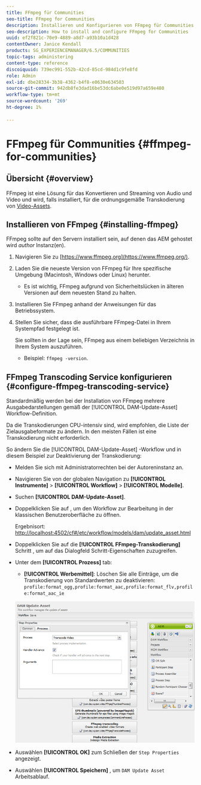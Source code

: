 ```yaml
---
title: FFmpeg für Communities
seo-title: FFmpeg for Communities
description: Installieren und Konfigurieren von FFmpeg für Communities
seo-description: How to install and configure FFmpeg for Communities
uuid: ef2f821c-70e9-4889-a8d7-a93b10a1d428
contentOwner: Janice Kendall
products: SG_EXPERIENCEMANAGER/6.5/COMMUNITIES
topic-tags: administering
content-type: reference
discoiquuid: 739ec991-552b-42cd-85cd-984d1c9fe8fd
role: Admin
exl-id: dbe28334-3b38-4362-b4f8-e0630e634503
source-git-commit: 942db8fe3dad16be53dc6abe0e519d97a659e480
workflow-type: tm+mt
source-wordcount: '269'
ht-degree: 1%

---
```


# FFmpeg für Communities {#ffmpeg-for-communities}

## Übersicht {#overview}

FFmpeg ist eine Lösung für das Konvertieren und Streaming von Audio und Video und wird, falls installiert, für die ordnungsgemäße Transkodierung von [Video-Assets](../../help/sites-authoring/default-components-foundation.md#video).

## Installieren von FFmpeg {#installing-ffmpeg}

FFmpeg sollte auf den Servern installiert sein, auf denen das AEM gehostet wird *author* Instanz(en).

1. Navigieren Sie zu [https://www.ffmpeg.org](https://www.ffmpeg.org/).
1. Laden Sie die neueste Version von FFmpeg für Ihre spezifische Umgebung (Macintosh, Windows oder Linux) herunter.

   * Es ist wichtig, FFmpeg aufgrund von Sicherheitslücken in älteren Versionen auf dem neuesten Stand zu halten.

1. Installieren Sie FFmpeg anhand der Anweisungen für das Betriebssystem.

1. Stellen Sie sicher, dass die ausführbare FFmpeg-Datei in Ihrem Systempfad festgelegt ist.

   Sie sollten in der Lage sein, FFmpeg aus einem beliebigen Verzeichnis in Ihrem System auszuführen.

   * Beispiel: `ffmpeg -version`.

## FFmpeg Transcoding Service konfigurieren {#configure-ffmpeg-transcoding-service}

Standardmäßig werden bei der Installation von FFmpeg mehrere Ausgabedarstellungen gemäß der [!UICONTROL DAM-Update-Asset] Workflow-Definition.

Da die Transkodierungen CPU-intensiv sind, wird empfohlen, die Liste der Zielausgabeformate zu ändern. In den meisten Fällen ist eine Transkodierung nicht erforderlich.

So ändern Sie die [!UICONTROL DAM-Update-Asset] -Workflow und in diesem Beispiel zur Deaktivierung der Transkodierung:

* Melden Sie sich mit Administratorrechten bei der Autoreninstanz an.
* Navigieren Sie von der globalen Navigation zu **[!UICONTROL Instrumente]** > **[!UICONTROL Workflow]** > **[!UICONTROL Modelle]**.
* Suchen **[!UICONTROL DAM-Update-Asset]**.
* Doppelklicken Sie auf , um den Workflow zur Bearbeitung in der klassischen Benutzeroberfläche zu öffnen.

   Ergebnisort: [http://localhost:4502/cf#/etc/workflow/models/dam/update_asset.html](http://localhost:4502/cf#/etc/workflow/models/dam/update_asset.html)

* Doppelklicken Sie auf die **[!UICONTROL FFmpeg-Transkodierung]** Schritt , um auf das Dialogfeld Schritt-Eigenschaften zuzugreifen.
* Unter dem **[!UICONTROL Prozess]** tab:

   * **[!UICONTROL Werbemittel]**: Löschen Sie alle Einträge, um die Transkodierung von Standardwerten zu deaktivieren: `profile:format_ogg,profile:format_aac,profile:format_flv,profile:format_aac_ie`

   ![configure-ffmpeg](assets/configure-ffmpeg.png)

* Auswählen **[!UICONTROL OK]** zum Schließen der `Step Properties` angezeigt.

* Auswählen **[!UICONTROL Speichern]** , um `DAM Update Asset` Arbeitsablauf.
